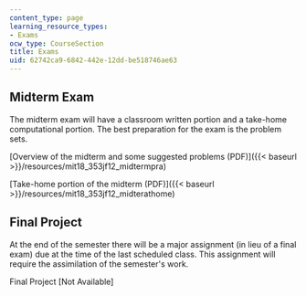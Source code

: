 ```yaml
---
content_type: page
learning_resource_types:
- Exams
ocw_type: CourseSection
title: Exams
uid: 62742ca9-6842-442e-12dd-be518746ae63
---
```


Midterm Exam
------------

The midterm exam will have a classroom written portion and a take-home computational portion. The best preparation for the exam is the problem sets.

[Overview of the midterm and some suggested problems (PDF)]({{< baseurl >}}/resources/mit18_353jf12_midtermpra)

[Take-home portion of the midterm (PDF)]({{< baseurl >}}/resources/mit18_353jf12_midterathome)

Final Project
-------------

At the end of the semester there will be a major assignment (in lieu of a final exam) due at the time of the last scheduled class. This assignment will require the assimilation of the semester's work.

Final Project \[Not Available\]